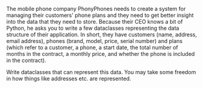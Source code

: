 The mobile phone company PhonyPhones needs to create a system for managing their customers' phone plans and they need to get better insight into the data that they need to store. Because their CEO knows a bit of Python, he asks you to write a few dataclasses representing the data structure of their application. In short, they have customers (name, address, email address), phones (brand, model, price, serial number) and plans (which refer to a customer, a phone, a start date, the total number of months in the contract, a monthly price, and whether the phone is included in the contract).

Write dataclasses that can represent this data. You may take some freedom in how things like addresses etc. are represented.